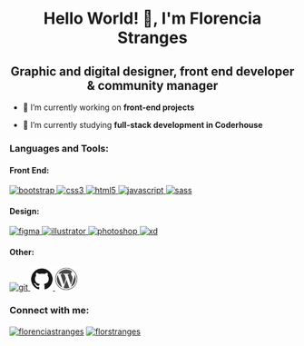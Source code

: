 <h1 align="center">Hello World! 👋, I'm Florencia Stranges</h1>
<h2 align="center">Graphic and digital designer, front end developer & community manager</h2>

- 🔭 I’m currently working on **front-end projects**

- 🌱 I’m currently studying **full-stack development in Coderhouse**

<h3 align="left">Languages and Tools:</h3>
<h4 align="left">Front End:</h4>
<p align="left">  <a href="https://getbootstrap.com" target="_blank"> <img src="https://www.vectorlogo.zone/logos/getbootstrap/getbootstrap-icon.svg" alt="bootstrap" width="40" height="40"/> </a> <a href="https://www.w3schools.com/css/" target="_blank"> <img src="https://cdn.worldvectorlogo.com/logos/css-5.svg" alt="css3" width="40" height="40"/> </a> <a href="https://www.w3.org/html/" target="_blank"> <img src="https://www.vectorlogo.zone/logos/w3_html5/w3_html5-icon.svg" alt="html5" width="40" height="40"/> </a>  <a href="https://cdn.worldvectorlogo.com/logos/javascript-1.svg" target="_blank"> <img src="https://devicons.github.io/devicon/devicon.git/icons/javascript/javascript-original.svg" alt="javascript" width="40" height="40"/> </a>  <a href="https://sass-lang.com" target="_blank"> <img src="https://www.vectorlogo.zone/logos/sass-lang/sass-lang-icon.svg" alt="sass" width="40" height="40"/> </a> </p>

<h4 align="left">Design:</h4>
<p align="left">  <a href="https://www.figma.com/" target="_blank"> <img src="https://www.vectorlogo.zone/logos/figma/figma-icon.svg" alt="figma" width="40" height="40"/> </a>  <a href="https://www.adobe.com/in/products/illustrator.html" target="_blank"> <img src="https://www.vectorlogo.zone/logos/adobe_illustrator/adobe_illustrator-icon.svg" alt="illustrator" width="40" height="40"/> </a>  <a href="https://www.photoshop.com/en" target="_blank"> <img src="https://cdn.worldvectorlogo.com/logos/photoshop-cc.svg" alt="photoshop" width="40" height="40"/> </a>  <a href="https://www.adobe.com/products/xd.html" target="_blank"> <img src="https://cdn.worldvectorlogo.com/logos/adobe-xd.svg" alt="xd" width="40" height="40"/> </a> </p>

<h4 align="left">Other:</h4>
<p align="left"> <a href="https://git-scm.com/" target="_blank"> <img src="https://www.vectorlogo.zone/logos/git-scm/git-scm-icon.svg" alt="git" width="40" height="40"/> </a> <a href="https://github.com/" target="_blank"> <img src="https://github.com/devicons/devicon/raw/master/icons/github/github-original.svg" alt="git" width="40" height="40"/> </a> <a href="https://es.wordpress.org/" target="_blank"> <img src="https://github.com/devicons/devicon/raw/master/icons/wordpress/wordpress-plain.svg" alt="git" width="40" height="40"/> </a> </p>


<h3 align="left">Connect with me:</h3>
<p align="left">
<a href="https://linkedin.com/in/florenciastranges" target="blank"><img align="center" src="https://cdn.jsdelivr.net/npm/simple-icons@3.0.1/icons/linkedin.svg" alt="florenciastranges" height="30" width="40" /></a>
<a href="https://www.behance.net/florstranges" target="blank"><img align="center" src="https://cdn.jsdelivr.net/npm/simple-icons@3.0.1/icons/behance.svg" alt="florstranges" height="30" width="40" /></a>
</p>
